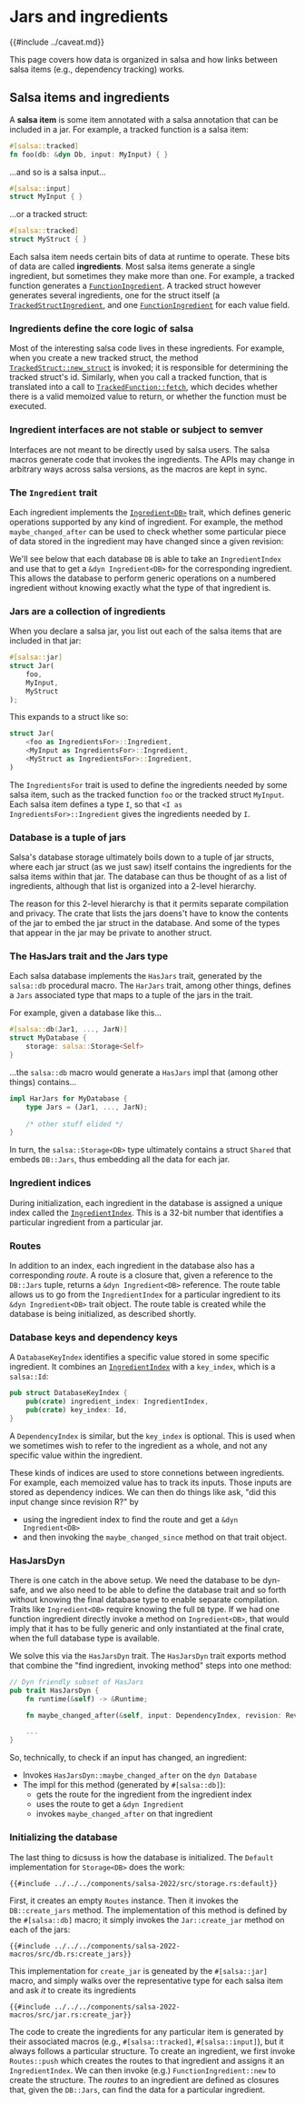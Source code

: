 # Jars and ingredients

{{#include ../caveat.md}}

This page covers how data is organized in salsa and how links between salsa items (e.g., dependency tracking) works.

## Salsa items and ingredients 

A **salsa item** is some item annotated with a salsa annotation that can be included in a jar.
For example, a tracked function is a salsa item:

```rust
#[salsa::tracked]
fn foo(db: &dyn Db, input: MyInput) { }
```

...and so is a salsa input...

```rust
#[salsa::input]
struct MyInput { }
```

...or a tracked struct:

```rust
#[salsa::tracked]
struct MyStruct { }
```

Each salsa item needs certain bits of data at runtime to operate.
These bits of data are called **ingredients**.
Most salsa items generate a single ingredient, but sometimes they make more than one.
For example, a tracked function generates a [`FunctionIngredient`].
A tracked struct however generates several ingredients, one for the struct itself (a [`TrackedStructIngredient`],
and one [`FunctionIngredient`] for each value field.

[`FunctionIngredient`]: https://github.com/salsa-rs/salsa/blob/becaade31e6ebc58cd0505fc1ee4b8df1f39f7de/components/salsa-2022/src/function.rs#L42
[`TrackedStructIngredient`]: https://github.com/salsa-rs/salsa/blob/becaade31e6ebc58cd0505fc1ee4b8df1f39f7de/components/salsa-2022/src/tracked_struct.rs#L18

### Ingredients define the core logic of salsa

Most of the interesting salsa code lives in these ingredients.
For example, when you create a new tracked struct, the method [`TrackedStruct::new_struct`] is invoked;
it is responsible for determining the tracked struct's id.
Similarly, when you call a tracked function, that is translated into a call to [`TrackedFunction::fetch`],
which decides whether there is a valid memoized value to return,
or whether the function must be executed.

[`TrackedStruct::new_struct`]: https://github.com/salsa-rs/salsa/blob/becaade31e6ebc58cd0505fc1ee4b8df1f39f7de/components/salsa-2022/src/tracked_struct.rs#L76
[`TrackedFunction::fetch`]: https://github.com/salsa-rs/salsa/blob/becaade31e6ebc58cd0505fc1ee4b8df1f39f7de/components/salsa-2022/src/function/fetch.rs#L15

### Ingredient interfaces are not stable or subject to semver

Interfaces are not meant to be directly used by salsa users.
The salsa macros generate code that invokes the ingredients.
The APIs may change in arbitrary ways across salsa versions,
as the macros are kept in sync.

### The `Ingredient` trait

Each ingredient implements the [`Ingredient<DB>`] trait, which defines generic operations supported by any kind of ingredient.
For example, the method `maybe_changed_after` can be used to check whether some particular piece of data stored in the ingredient may have changed since a given revision:

[`Ingredient<DB>`]: https://github.com/salsa-rs/salsa/blob/becaade31e6ebc58cd0505fc1ee4b8df1f39f7de/components/salsa-2022/src/ingredient.rs#L15
[`maybe_changed_after`]: https://github.com/salsa-rs/salsa/blob/becaade31e6ebc58cd0505fc1ee4b8df1f39f7de/components/salsa-2022/src/ingredient.rs#L21-L22

We'll see below that each database `DB` is able to take an `IngredientIndex` and use that to get a `&dyn Ingredient<DB>` for the corresponding ingredient.
This allows the database to perform generic operations on a numbered ingredient without knowing exactly what the type of that ingredient is.

### Jars are a collection of ingredients

When you declare a salsa jar, you list out each of the salsa items that are included in that jar:

```rust
#[salsa::jar]
struct Jar(
    foo,
    MyInput,
    MyStruct
);
```

This expands to a struct like so:

```rust
struct Jar(
    <foo as IngredientsFor>::Ingredient,
    <MyInput as IngredientsFor>::Ingredient,
    <MyStruct as IngredientsFor>::Ingredient,
)
```

The `IngredientsFor` trait is used to define the ingredients needed by some salsa item, such as the tracked function `foo`
or the tracked struct `MyInput`.
Each salsa item defines a type `I`, so that `<I as IngredientsFor>::Ingredient` gives the ingredients needed by `I`.

### Database is a tuple of jars

Salsa's database storage ultimately boils down to a tuple of jar structs,
where each jar struct (as we just saw) itself contains the ingredients
for the salsa items within that jar.
The database can thus be thought of as a list of ingredients,
although that list is organized into a 2-level hierarchy.

The reason for this 2-level hierarchy is that it permits separate compilation and privacy.
The crate that lists the jars doens't have to know the contents of the jar to embed the jar struct in the database.
And some of the types that appear in the jar may be private to another struct.

### The HasJars trait and the Jars type

Each salsa database implements the `HasJars` trait,
generated by the `salsa::db` procedural macro.
The `HarJars` trait, among other things, defines a `Jars` associated type that maps to a tuple of the jars in the trait.

For example, given a database like this...

```rust
#[salsa::db(Jar1, ..., JarN)]
struct MyDatabase {
    storage: salsa::Storage<Self>
}
```

...the `salsa::db` macro would generate a `HasJars` impl that (among other things) contains...

```rust
impl HarJars for MyDatabase {
    type Jars = (Jar1, ..., JarN);
    
    /* other stuff elided */
}
```

In turn, the `salsa::Storage<DB>` type ultimately contains a struct `Shared` that embeds `DB::Jars`, thus embedding all the data for each jar.

### Ingredient indices

During initialization, each ingredient in the database is assigned a unique index called the [`IngredientIndex`].
This is a 32-bit number that identifies a particular ingredient from a particular jar.

[`IngredientIndex`]: https://github.com/salsa-rs/salsa/blob/becaade31e6ebc58cd0505fc1ee4b8df1f39f7de/components/salsa-2022/src/routes.rs#L5-L9

### Routes

In addition to an index, each ingredient in the database also has a corresponding *route*.
A route is a closure that, given a reference to the `DB::Jars` tuple,
returns a `&dyn Ingredient<DB>` reference.
The route table allows us to go from the `IngredientIndex` for a particular ingredient
to its `&dyn Ingredient<DB>` trait object.
The route table is created while the database is being initialized,
as described shortly.

### Database keys and dependency keys

A `DatabaseKeyIndex` identifies a specific value stored in some specific ingredient.
It combines an [`IngredientIndex`] with a `key_index`, which is a `salsa::Id`:

```rust
pub struct DatabaseKeyIndex {
    pub(crate) ingredient_index: IngredientIndex,
    pub(crate) key_index: Id,
}
```

A `DependencyIndex` is similar, but the `key_index` is optional.
This is used when we sometimes wish to refer to the ingredient as a whole, and not any specific value within the ingredient.

These kinds of indices are used to store connetions between ingredients.
For example, each memoized value has to track its inputs.
Those inputs are stored as dependency indices. 
We can then do things like ask, "did this input change since revision R?" by

* using the ingredient index to find the route and get a `&dyn Ingredient<DB>`
* and then invoking the `maybe_changed_since` method on that trait object.

### HasJarsDyn

There is one catch in the above setup.
We need the database to be dyn-safe, and we also need to be able to define the database trait and so forth without knowing the final database type to enable separate compilation.
Traits like `Ingredient<DB>` require knowing the full `DB` type.
If we had one function ingredient directly invoke a method on `Ingredient<DB>`, that would imply that it has to be fully generic and only instantiated at the final crate, when the full database type is available.

We solve this via the `HasJarsDyn` trait. The `HasJarsDyn` trait exports method that combine the "find ingredient, invoking method" steps into one method:

```rust
// Dyn friendly subset of HasJars
pub trait HasJarsDyn {
    fn runtime(&self) -> &Runtime;

    fn maybe_changed_after(&self, input: DependencyIndex, revision: Revision) -> bool;

    ...
}
```

So, technically, to check if an input has changed, an ingredient:

* Invokes `HasJarsDyn::maybe_changed_after` on the `dyn Database`
* The impl for this method (generated by `#[salsa::db]`):
    * gets the route for the ingredient from the ingredient index
    * uses the route to get a `&dyn Ingredient`
    * invokes `maybe_changed_after` on that ingredient

### Initializing the database

The last thing to dicsuss is how the database is initialized.
The `Default` implementation for `Storage<DB>` does the work:

```rust,ignore
{{#include ../../../components/salsa-2022/src/storage.rs:default}}
```

First, it creates an empty `Routes` instance.
Then it invokes the `DB::create_jars` method.
The implementation of this method is defined by the `#[salsa::db]` macro; it simply invokes the `Jar::create_jar` method on each of the jars:

```rust,ignore
{{#include ../../../components/salsa-2022-macros/src/db.rs:create_jars}}
```

This implementation for `create_jar` is geneated by the `#[salsa::jar]` macro, and simply walks over the representative type for each salsa item and ask *it* to create its ingredients

```rust,ignore
{{#include ../../../components/salsa-2022-macros/src/jar.rs:create_jar}}
```

The code to create the ingredients for any particular item is generated by their associated macros (e.g., `#[salsa::tracked]`, `#[salsa::input]`), but it always follows a particular structure.
To create an ingredient, we first invoke `Routes::push` which creates the routes to that ingredient and assigns it an `IngredientIndex`.
We can then invoke (e.g.) `FunctionIngredient::new` to create the structure.
The *routes* to an ingredient are defined as closures that, given the `DB::Jars`, can find the data for a particular ingredient.
